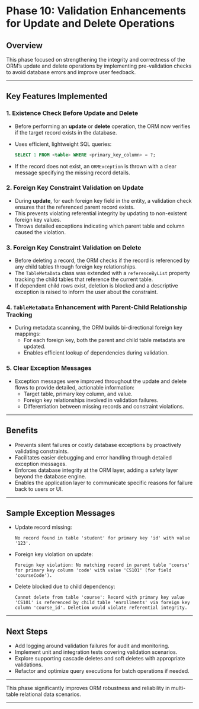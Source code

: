 # Phase 10: Validation Enhancements for Update and Delete Operations

## Overview

This phase focused on strengthening the integrity and correctness of the ORM’s update and delete operations by implementing pre-validation checks to avoid database errors and improve user feedback.

***

## Key Features Implemented

### 1. Existence Check Before Update and Delete

- Before performing an **update** or **delete** operation, the ORM now verifies if the target record exists in the database.
- Uses efficient, lightweight SQL queries:
  
  ```sql
  SELECT 1 FROM <table> WHERE <primary_key_column> = ?;
  ```
  
- If the record does not exist, an `ORMException` is thrown with a clear message specifying the missing record details.

### 2. Foreign Key Constraint Validation on Update

- During **update**, for each foreign key field in the entity, a validation check ensures that the referenced parent record exists.
- This prevents violating referential integrity by updating to non-existent foreign key values.
- Throws detailed exceptions indicating which parent table and column caused the violation.

### 3. Foreign Key Constraint Validation on Delete

- Before deleting a record, the ORM checks if the record is referenced by any child tables through foreign key relationships.
- The `TableMetaData` class was extended with a `referenceByList` property tracking the child tables that reference the current table.
- If dependent child rows exist, deletion is blocked and a descriptive exception is raised to inform the user about the constraint.

### 4. `TableMetaData` Enhancement with Parent-Child Relationship Tracking

- During metadata scanning, the ORM builds bi-directional foreign key mappings:
  - For each foreign key, both the parent and child table metadata are updated.
  - Enables efficient lookup of dependencies during validation.

### 5. Clear Exception Messages

- Exception messages were improved throughout the update and delete flows to provide detailed, actionable information:
  - Target table, primary key column, and value.
  - Foreign key relationships involved in validation failures.
  - Differentiation between missing records and constraint violations.

***

## Benefits

- Prevents silent failures or costly database exceptions by proactively validating constraints.
- Facilitates easier debugging and error handling through detailed exception messages.
- Enforces database integrity at the ORM layer, adding a safety layer beyond the database engine.
- Enables the application layer to communicate specific reasons for failure back to users or UI.

***

## Sample Exception Messages

- Update record missing:
  ```
  No record found in table 'student' for primary key 'id' with value '123'.
  ```
- Foreign key violation on update:
  ```
  Foreign key violation: No matching record in parent table 'course' for primary key column 'code' with value 'CS101' (for field 'courseCode').
  ```
- Delete blocked due to child dependency:
  ```
  Cannot delete from table 'course': Record with primary key value 'CS101' is referenced by child table 'enrollments' via foreign key column 'course_id'. Deletion would violate referential integrity.
  ```

***

## Next Steps

- Add logging around validation failures for audit and monitoring.
- Implement unit and integration tests covering validation scenarios.
- Explore supporting cascade deletes and soft deletes with appropriate validations.
- Refactor and optimize query executions for batch operations if needed.

***

This phase significantly improves ORM robustness and reliability in multi-table relational data scenarios.

***
